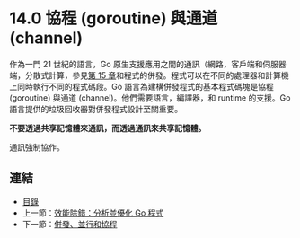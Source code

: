 # 14.0 協程 (goroutine) 與通道 (channel)

作為一門 21 世紀的語言，Go 原生支援應用之間的通訊（網路，客戶端和伺服器端，分散式計算，參見[第 15 章](15.0.md)和程式的併發。程式可以在不同的處理器和計算機上同時執行不同的程式碼段。Go 語言為建構併發程式的基本程式碼塊是協程 (goroutine) 與通道 (channel)。他們需要語言，編譯器，和 runtime 的支援。Go 語言提供的垃圾回收器對併發程式設計至關重要。

**不要透過共享記憶體來通訊，而透過通訊來共享記憶體。**

通訊強制協作。

## 連結

- [目錄](directory.md)
- 上一節：[效能除錯：分析並優化 Go 程式](13.10.md)
- 下一節：[併發、並行和協程](14.1.md)
